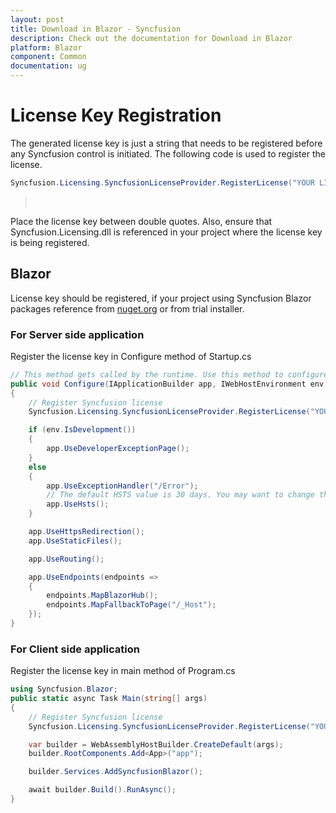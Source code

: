 ```yaml
---
layout: post
title: Download in Blazor - Syncfusion
description: Check out the documentation for Download in Blazor
platform: Blazor
component: Common
documentation: ug
---
```


# License Key Registration

The generated license key is just a string that needs to be registered before any Syncfusion control is initiated. The following code is used to register the license.

```csharp
Syncfusion.Licensing.SyncfusionLicenseProvider.RegisterLicense("YOUR LICENSE KEY");
```

> <br />
Place the license key between double quotes. Also, ensure that Syncfusion.Licensing.dll is referenced in your project where the license key is being registered.

## Blazor

License key should be registered, if your project using Syncfusion Blazor packages reference from [nuget.org](https://www.nuget.org/packages?q=syncfusion)  or from trial installer.

### For Server side application

Register the license key in Configure method of Startup.cs

```csharp
// This method gets called by the runtime. Use this method to configure the HTTP request pipeline.
public void Configure(IApplicationBuilder app, IWebHostEnvironment env)
{
    // Register Syncfusion license
    Syncfusion.Licensing.SyncfusionLicenseProvider.RegisterLicense("YOUR LICENSE KEY");

    if (env.IsDevelopment())
    {
        app.UseDeveloperExceptionPage();
    }
    else
    {
        app.UseExceptionHandler("/Error");
        // The default HSTS value is 30 days. You may want to change this for production scenarios, see https://aka.ms/aspnetcore-hsts.
        app.UseHsts();
    }

    app.UseHttpsRedirection();
    app.UseStaticFiles();

    app.UseRouting();

    app.UseEndpoints(endpoints =>
    {
        endpoints.MapBlazorHub();
        endpoints.MapFallbackToPage("/_Host");
    });
}
```

### For Client side application

Register the license key in main method of Program.cs

```csharp
using Syncfusion.Blazor;
public static async Task Main(string[] args)
{
    // Register Syncfusion license
    Syncfusion.Licensing.SyncfusionLicenseProvider.RegisterLicense("YOUR LICENSE KEY");

    var builder = WebAssemblyHostBuilder.CreateDefault(args);
    builder.RootComponents.Add<App>("app");

    builder.Services.AddSyncfusionBlazor();

    await builder.Build().RunAsync();
}
```
